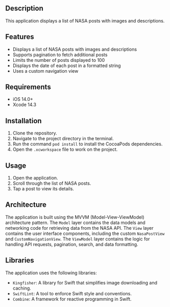 ## Description

This application displays a list of NASA posts with images and descriptions.

## Features

- Displays a list of NASA posts with images and descriptions
- Supports pagination to fetch additional posts
- Limits the number of posts displayed to 100
- Displays the date of each post in a formatted string
- Uses a custom navigation view

## Requirements

- iOS 14.0+
- Xcode 14.3

## Installation

1. Clone the repository.
2. Navigate to the project directory in the terminal.
3. Run the command `pod install` to install the CocoaPods dependencies.
4. Open the `.xcworkspace` file to work on the project.

## Usage

1. Open the application.
2. Scroll through the list of NASA posts.
3. Tap a post to view its details.

## Architecture

The application is built using the MVVM (Model-View-ViewModel) architecture pattern. The `Model` layer contains the data models and networking code for retrieving data from the NASA API. The `View` layer contains the user interface components, including the custom `NasaPostView` and `CustomNavigationView`. The `ViewModel` layer contains the logic for handling API requests, pagination, search, and data formatting.

## Libraries

The application uses the following libraries:

- `Kingfisher`: A library for Swift that simplifies image downloading and caching.
- `SwiftLint`: A tool to enforce Swift style and conventions.
- `Combine`: A framework for reactive programming in Swift.
